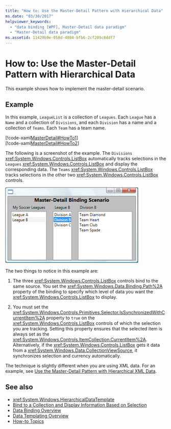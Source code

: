 ```yaml
---
title: "How to: Use the Master-Detail Pattern with Hierarchical Data"
ms.date: "03/30/2017"
helpviewer_keywords: 
  - "data binding [WPF], Master-Detail data paradigm"
  - "Master-Detail data paradigm"
ms.assetid: 11429b9e-058d-4084-bfb6-2cf209c8ddf7
---
```

# How to: Use the Master-Detail Pattern with Hierarchical Data
This example shows how to implement the master-detail scenario.  
  
## Example  
 In this example, `LeagueList` is a collection of `Leagues`. Each `League` has a `Name` and a collection of `Divisions`, and each `Division` has a name and a collection of `Teams`. Each `Team` has a team name.  
  
 [!code-xaml[MasterDetail#HowTo1](~/samples/snippets/visualbasic/VS_Snippets_Wpf/MasterDetail/VisualBasic/Page1.xaml#howto1)]  
[!code-xaml[MasterDetail#HowTo2](~/samples/snippets/visualbasic/VS_Snippets_Wpf/MasterDetail/VisualBasic/Page1.xaml#howto2)]  
  
 The following is a screenshot of the example. The `Divisions` <xref:System.Windows.Controls.ListBox> automatically tracks selections in the `Leagues` <xref:System.Windows.Controls.ListBox> and display the corresponding data. The `Teams` <xref:System.Windows.Controls.ListBox> tracks selections in the other two <xref:System.Windows.Controls.ListBox> controls.  
  
 ![Screenshot that shows a Master&#45;detail scenario example.](./media/how-to-use-the-master-detail-pattern-with-hierarchical-data/databinding-master-detail-scenario.png)  
  
 The two things to notice in this example are:  
  
1. The three <xref:System.Windows.Controls.ListBox> controls bind to the same source. You set the <xref:System.Windows.Data.Binding.Path%2A> property of the binding to specify which level of data you want the <xref:System.Windows.Controls.ListBox> to display.  
  
2. You must set the <xref:System.Windows.Controls.Primitives.Selector.IsSynchronizedWithCurrentItem%2A> property to `true` on the <xref:System.Windows.Controls.ListBox> controls of which the selection you are tracking. Setting this property ensures that the selected item is always set as the <xref:System.Windows.Controls.ItemCollection.CurrentItem%2A>. Alternatively, if the <xref:System.Windows.Controls.ListBox> gets it data from a <xref:System.Windows.Data.CollectionViewSource>, it synchronizes selection and currency automatically.  
  
 The technique is slightly different when you are using XML data. For an example, see [Use the Master-Detail Pattern with Hierarchical XML Data](how-to-use-the-master-detail-pattern-with-hierarchical-xml-data.md).  
  
## See also

- <xref:System.Windows.HierarchicalDataTemplate>
- [Bind to a Collection and Display Information Based on Selection](how-to-bind-to-a-collection-and-display-information-based-on-selection.md)
- [Data Binding Overview](data-binding-overview.md)
- [Data Templating Overview](data-templating-overview.md)
- [How-to Topics](data-binding-how-to-topics.md)
